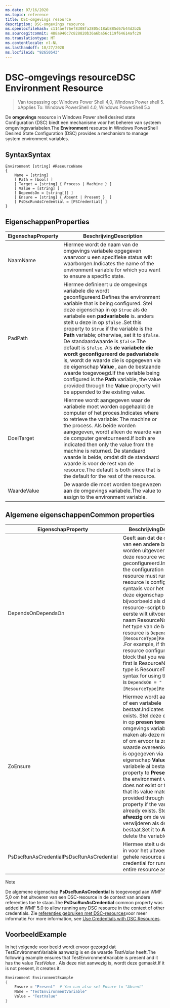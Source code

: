 ```yaml
---
ms.date: 07/16/2020
ms.topic: reference
title: DSC-omgevings resource
description: DSC-omgevings resource
ms.openlocfilehash: c114aef76ef8308fa2805c18ab885d67b44d2b2b
ms.sourcegitcommit: 488a940c7c828820b36a6ba56c119f64614afc29
ms.translationtype: MT
ms.contentlocale: nl-NL
ms.lasthandoff: 10/27/2020
ms.locfileid: "92650543"
---
```

# <a name="dsc-environment-resource"></a><span data-ttu-id="fc95a-103">DSC-omgevings resource</span><span class="sxs-lookup"><span data-stu-id="fc95a-103">DSC Environment Resource</span></span>

> <span data-ttu-id="fc95a-104">Van toepassing op: Windows Power Shell 4,0, Windows Power shell 5. x</span><span class="sxs-lookup"><span data-stu-id="fc95a-104">Applies To: Windows PowerShell 4.0, Windows PowerShell 5.x</span></span>

<span data-ttu-id="fc95a-105">De **omgevings** resource in Windows Power shell desired state Configuration (DSC) biedt een mechanisme voor het beheren van systeem omgevingsvariabelen.</span><span class="sxs-lookup"><span data-stu-id="fc95a-105">The **Environment** resource in Windows PowerShell Desired State Configuration (DSC) provides a mechanism to manage system environment variables.</span></span>

## <a name="syntax"></a><span data-ttu-id="fc95a-106">Syntax</span><span class="sxs-lookup"><span data-stu-id="fc95a-106">Syntax</span></span>

```Syntax
Environment [string] #ResourceName
{
    Name = [string]
    [ Path = [bool] ]
    [ Target = [string] { Process | Machine } ]
    [ Value = [string] ]
    [ DependsOn = [string[]] ]
    [ Ensure = [string] { Absent | Present }  ]
    [ PsDscRunAsCredential = [PSCredential] ]
}
```

## <a name="properties"></a><span data-ttu-id="fc95a-107">Eigenschappen</span><span class="sxs-lookup"><span data-stu-id="fc95a-107">Properties</span></span>

|<span data-ttu-id="fc95a-108">Eigenschap</span><span class="sxs-lookup"><span data-stu-id="fc95a-108">Property</span></span> |<span data-ttu-id="fc95a-109">Beschrijving</span><span class="sxs-lookup"><span data-stu-id="fc95a-109">Description</span></span> |
|---|---|
|<span data-ttu-id="fc95a-110">Naam</span><span class="sxs-lookup"><span data-stu-id="fc95a-110">Name</span></span> |<span data-ttu-id="fc95a-111">Hiermee wordt de naam van de omgevings variabele opgegeven waarvoor u een specifieke status wilt waarborgen.</span><span class="sxs-lookup"><span data-stu-id="fc95a-111">Indicates the name of the environment variable for which you want to ensure a specific state.</span></span> |
|<span data-ttu-id="fc95a-112">Pad</span><span class="sxs-lookup"><span data-stu-id="fc95a-112">Path</span></span> |<span data-ttu-id="fc95a-113">Hiermee definieert u de omgevings variabele die wordt geconfigureerd.</span><span class="sxs-lookup"><span data-stu-id="fc95a-113">Defines the environment variable that is being configured.</span></span> <span data-ttu-id="fc95a-114">Stel deze eigenschap in op `$true` als de variabele een **padvariabele** is. anders stelt u deze in op `$false` .</span><span class="sxs-lookup"><span data-stu-id="fc95a-114">Set this property to `$true` if the variable is the **Path** variable; otherwise, set it to `$false`.</span></span> <span data-ttu-id="fc95a-115">De standaardwaarde is `$false`.</span><span class="sxs-lookup"><span data-stu-id="fc95a-115">The default is `$false`.</span></span> <span data-ttu-id="fc95a-116">Als **de variabele die wordt geconfigureerd de padvariabele** is, wordt de waarde die is opgegeven via de eigenschap **Value** , aan de bestaande waarde toegevoegd.</span><span class="sxs-lookup"><span data-stu-id="fc95a-116">If the variable being configured is the **Path** variable, the value provided through the **Value** property will be appended to the existing value.</span></span> |
|<span data-ttu-id="fc95a-117">Doel</span><span class="sxs-lookup"><span data-stu-id="fc95a-117">Target</span></span>| <span data-ttu-id="fc95a-118">Hiermee wordt aangegeven waar de variabele moet worden opgehaald: de computer of het proces.</span><span class="sxs-lookup"><span data-stu-id="fc95a-118">Indicates where to retrieve the variable: The machine or the process.</span></span> <span data-ttu-id="fc95a-119">Als beide worden aangegeven, wordt alleen de waarde van de computer geretourneerd.</span><span class="sxs-lookup"><span data-stu-id="fc95a-119">If both are indicated then only the value from the machine is returned.</span></span> <span data-ttu-id="fc95a-120">De standaard waarde is beide, omdat dit de standaard waarde is voor de rest van de resource.</span><span class="sxs-lookup"><span data-stu-id="fc95a-120">The default is both since that is the default for the rest of the resource.</span></span> |
|<span data-ttu-id="fc95a-121">Waarde</span><span class="sxs-lookup"><span data-stu-id="fc95a-121">Value</span></span> |<span data-ttu-id="fc95a-122">De waarde die moet worden toegewezen aan de omgevings variabele.</span><span class="sxs-lookup"><span data-stu-id="fc95a-122">The value to assign to the environment variable.</span></span> |

## <a name="common-properties"></a><span data-ttu-id="fc95a-123">Algemene eigenschappen</span><span class="sxs-lookup"><span data-stu-id="fc95a-123">Common properties</span></span>

|<span data-ttu-id="fc95a-124">Eigenschap</span><span class="sxs-lookup"><span data-stu-id="fc95a-124">Property</span></span> |<span data-ttu-id="fc95a-125">Beschrijving</span><span class="sxs-lookup"><span data-stu-id="fc95a-125">Description</span></span> |
|---|---|
|<span data-ttu-id="fc95a-126">DependsOn</span><span class="sxs-lookup"><span data-stu-id="fc95a-126">DependsOn</span></span> |<span data-ttu-id="fc95a-127">Geeft aan dat de configuratie van een andere bron moet worden uitgevoerd voordat deze resource wordt geconfigureerd.</span><span class="sxs-lookup"><span data-stu-id="fc95a-127">Indicates that the configuration of another resource must run before this resource is configured.</span></span> <span data-ttu-id="fc95a-128">De syntaxis voor het gebruik van deze eigenschap is bijvoorbeeld als de ID van het resource-script blok dat u als eerste wilt uitvoeren, de naam ResourceName is en het type van de bron resource is `DependsOn = "[ResourceType]ResourceName"` .</span><span class="sxs-lookup"><span data-stu-id="fc95a-128">For example, if the ID of the resource configuration script block that you want to run first is ResourceName and its type is ResourceType, the syntax for using this property is `DependsOn = "[ResourceType]ResourceName"`.</span></span> |
|<span data-ttu-id="fc95a-129">Zo</span><span class="sxs-lookup"><span data-stu-id="fc95a-129">Ensure</span></span> |<span data-ttu-id="fc95a-130">Hiermee wordt aangegeven of een variabele bestaat.</span><span class="sxs-lookup"><span data-stu-id="fc95a-130">Indicates if a variable exists.</span></span> <span data-ttu-id="fc95a-131">Stel deze eigenschap in op **presen teren** om de omgevings variabele te maken als deze niet bestaat of om ervoor te zorgen dat de waarde overeenkomt met wat is opgegeven via de eigenschap **Value** als de variabele al bestaat.</span><span class="sxs-lookup"><span data-stu-id="fc95a-131">Set this property to **Present** to create the environment variable if it does not exist or to ensure that its value matches what is provided through the **Value** property if the variable already exists.</span></span> <span data-ttu-id="fc95a-132">Stel deze in op **afwezig** om de variabele te verwijderen als deze bestaat.</span><span class="sxs-lookup"><span data-stu-id="fc95a-132">Set it to **Absent** to delete the variable if it exists.</span></span> |
|<span data-ttu-id="fc95a-133">PsDscRunAsCredential</span><span class="sxs-lookup"><span data-stu-id="fc95a-133">PsDscRunAsCredential</span></span> |<span data-ttu-id="fc95a-134">Hiermee stelt u de referentie in voor het uitvoeren van de gehele resource als.</span><span class="sxs-lookup"><span data-stu-id="fc95a-134">Sets the credential for running the entire resource as.</span></span> |

> [!NOTE]
> <span data-ttu-id="fc95a-135">De algemene eigenschap **PsDscRunAsCredential** is toegevoegd aan WMF 5,0 om het uitvoeren van een DSC-resource in de context van andere referenties toe te staan.</span><span class="sxs-lookup"><span data-stu-id="fc95a-135">The **PsDscRunAsCredential** common property was added in WMF 5.0 to allow running any DSC resource in the context of other credentials.</span></span> <span data-ttu-id="fc95a-136">Zie [referenties gebruiken met DSC-resources](../../../configurations/runasuser.md)voor meer informatie.</span><span class="sxs-lookup"><span data-stu-id="fc95a-136">For more information, see [Use Credentials with DSC Resources](../../../configurations/runasuser.md).</span></span>

## <a name="example"></a><span data-ttu-id="fc95a-137">Voorbeeld</span><span class="sxs-lookup"><span data-stu-id="fc95a-137">Example</span></span>

<span data-ttu-id="fc95a-138">In het volgende voor beeld wordt ervoor gezorgd dat TestEnvironmentVariable aanwezig is en de waarde _TestValue_ heeft.</span><span class="sxs-lookup"><span data-stu-id="fc95a-138">The following example ensures that TestEnvironmentVariable is present and it has the value _TestValue_ .</span></span> <span data-ttu-id="fc95a-139">Als deze niet aanwezig is, wordt deze gemaakt.</span><span class="sxs-lookup"><span data-stu-id="fc95a-139">If it is not present, it creates it.</span></span>

```powershell
Environment EnvironmentExample
{
    Ensure = "Present"  # You can also set Ensure to "Absent"
    Name = "TestEnvironmentVariable"
    Value = "TestValue"
}
```
